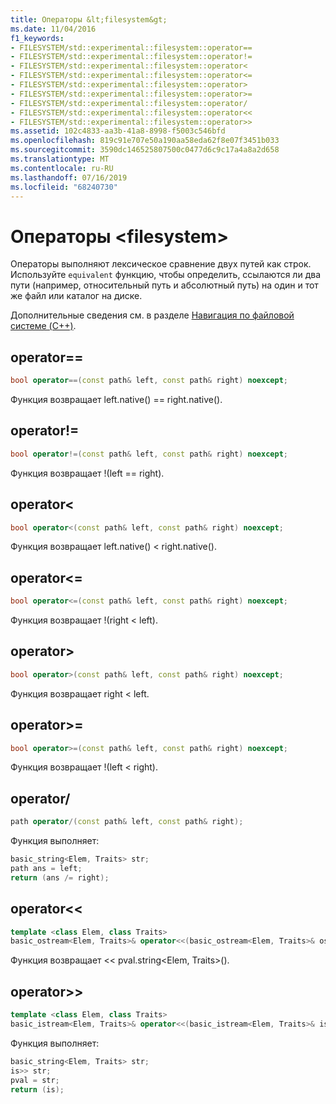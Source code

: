 ```yaml
---
title: Операторы &lt;filesystem&gt;
ms.date: 11/04/2016
f1_keywords:
- FILESYSTEM/std::experimental::filesystem::operator==
- FILESYSTEM/std::experimental::filesystem::operator!=
- FILESYSTEM/std::experimental::filesystem::operator<
- FILESYSTEM/std::experimental::filesystem::operator<=
- FILESYSTEM/std::experimental::filesystem::operator>
- FILESYSTEM/std::experimental::filesystem::operator>=
- FILESYSTEM/std::experimental::filesystem::operator/
- FILESYSTEM/std::experimental::filesystem::operator<<
- FILESYSTEM/std::experimental::filesystem::operator>>
ms.assetid: 102c4833-aa3b-41a8-8998-f5003c546bfd
ms.openlocfilehash: 819c91e707e50a190aa58eda62f8e07f3451b033
ms.sourcegitcommit: 3590dc146525807500c0477d6c9c17a4a8a2d658
ms.translationtype: MT
ms.contentlocale: ru-RU
ms.lasthandoff: 07/16/2019
ms.locfileid: "68240730"
---
```

# <a name="ltfilesystemgt-operators"></a>Операторы &lt;filesystem&gt;

Операторы выполняют лексическое сравнение двух путей как строк. Используйте `equivalent` функцию, чтобы определить, ссылаются ли два пути (например, относительный путь и абсолютный путь) на один и тот же файл или каталог на диске.

Дополнительные сведения см. в разделе [Навигация по файловой системе (C++)](../standard-library/file-system-navigation.md).

## <a name="operator"></a> operator==

```cpp
bool operator==(const path& left, const path& right) noexcept;
```

Функция возвращает left.native() == right.native().

## <a name="operator"></a> operator!=

```cpp
bool operator!=(const path& left, const path& right) noexcept;
```

Функция возвращает !(left == right).

## <a name="operator"></a> operator<

```cpp
bool operator<(const path& left, const path& right) noexcept;
```

Функция возвращает left.native() < right.native().

## <a name="operator"></a> operator<=

```cpp
bool operator<=(const path& left, const path& right) noexcept;
```

Функция возвращает !(right \< left).

## <a name="operator"></a> operator>

```cpp
bool operator>(const path& left, const path& right) noexcept;
```

Функция возвращает right \< left.

## <a name="operator"></a> operator>=

```cpp
bool operator>=(const path& left, const path& right) noexcept;
```

Функция возвращает !(left < right).

## <a name="operator"></a> operator/

```cpp
path operator/(const path& left, const path& right);
```

Функция выполняет:

```cpp
basic_string<Elem, Traits> str;
path ans = left;
return (ans /= right);
```

## <a name="operator"></a> operator<<

```cpp
template <class Elem, class Traits>
basic_ostream<Elem, Traits>& operator<<(basic_ostream<Elem, Traits>& os, const path& pval);
```

Функция возвращает << pval.string\<Elem, Traits>().

## <a name="operator"></a> operator>>

```cpp
template <class Elem, class Traits>
basic_istream<Elem, Traits>& operator<<(basic_istream<Elem, Traits>& is, const path& pval);
```

Функция выполняет:

```cpp
basic_string<Elem, Traits> str;
is>> str;
pval = str;
return (is);
```
